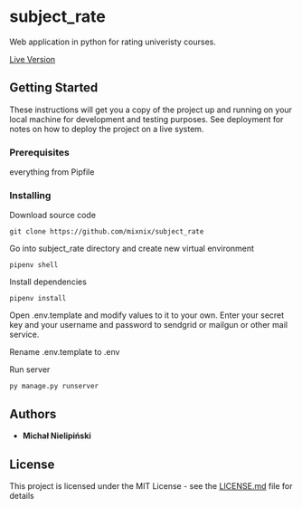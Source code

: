 # subject_rate

Web application in python for rating univeristy courses.

[Live Version](https://knu-subject-rate.herokuapp.com/
)

## Getting Started


These instructions will get you a copy of the project up and running on your local machine for development and testing purposes. See deployment for notes on how to deploy the project on a live system.

### Prerequisites

everything from Pipfile

### Installing

Download source code

```
git clone https://github.com/mixnix/subject_rate
```

Go into subject_rate directory and create new virtual environment

```
pipenv shell
```

Install dependencies

```
pipenv install
```

Open .env.template and modify values to it to your own. Enter your secret key and your username and password to sendgrid or mailgun or other mail service.

Rename .env.template to .env

Run server

```
py manage.py runserver
```

## Authors

* **Michał Nielipiński** 

## License

This project is licensed under the MIT License - see the [LICENSE.md](LICENSE.md) file for details